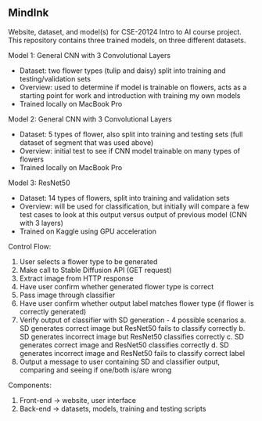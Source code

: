 ## MindInk

Website, dataset, and model(s) for CSE-20124 Intro to AI course project.
This repository contains three trained models, on three different datasets.

Model 1: General CNN with 3 Convolutional Layers
- Dataset: two flower types (tulip and daisy) split into training and testing/validation sets
- Overview: used to determine if model is trainable on flowers, acts as a starting point for work and introduction with training my own models
- Trained locally on MacBook Pro

Model 2: General CNN with 3 Convolutional Layers
- Dataset: 5 types of flower, also split into training and testing sets (full dataset of segment that was used above)
- Overview: initial test to see if CNN model trainable on many types of flowers
- Trained locally on MacBook Pro

Model 3: ResNet50 
- Dataset: 14 types of flowers, split into training and validation sets
- Overview: will be used for classification, but initially will compare a few test cases to look at this output versus output of previous model (CNN with 3 layers)
- Trained on Kaggle using GPU acceleration

Control Flow:
1. User selects a flower type to be generated
2. Make call to Stable Diffusion API (GET request)
3. Extract image from HTTP response
4. Have user confirm whether generated flower type is correct
5. Pass image through classifier
6. Have user confirm whether output label matches flower type (if flower is correctly generated)
7. Verify output of classifier with SD generation - 4 possible scenarios
  a. SD generates correct image but ResNet50 fails to classify correctly
  b. SD generates incorrect image but ResNet50 classifies correctly
  c. SD generates correct image and ResNet50 classifies correctly
  d. SD generates incorrect image and ResNet50 fails to classify correct label
8. Output a message to user containing SD and classifier output, comparing and seeing if one/both is/are wrong

Components:
1. Front-end -> website, user interface
2. Back-end -> datasets, models, training and testing scripts
